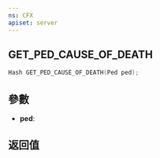 ```yaml
---
ns: CFX
apiset: server
---
```

## GET_PED_CAUSE_OF_DEATH

```c
Hash GET_PED_CAUSE_OF_DEATH(Ped ped);
```


## 參數
* **ped**: 

## 返回值
